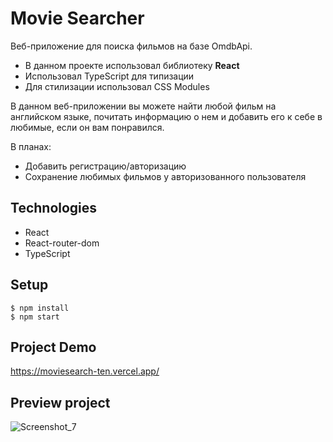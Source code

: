 # Movie Searcher

Веб-приложение для поиска фильмов на базе OmdbApi.
- В данном проекте использовал библиотеку **React**
- Использовал TypeScript для типизации
- Для стилизации использовал CSS Modules

В данном веб-приложении вы можете найти любой фильм на английском языке, почитать информацию о нем и добавить его к себе в любимые, если он вам понравился.

В планах:
- Добавить регистрацию/авторизацию
- Сохранение любимых фильмов у авторизованного пользователя

## Technologies

- React 
- React-router-dom
- TypeScript

## Setup

```
$ npm install
$ npm start
```

## Project Demo
https://moviesearch-ten.vercel.app/

## Preview project

![Screenshot_7](https://user-images.githubusercontent.com/102315914/199797961-8e02685f-795a-46fe-8d9f-821277bd78b9.png)

